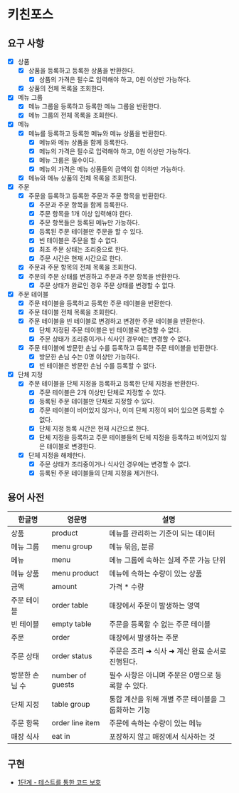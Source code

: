 # 키친포스

## 요구 사항
- [x] 상품
  - [x] 상품을 등록하고 등록한 상품을 반환한다.
    - [x] 상품의 가격은 필수로 입력해야 하고, 0원 이상만 가능하다.
  - [x] 상품의 전체 목록을 조회한다.
- [x] 메뉴 그룹
  - [x] 메뉴 그룹을 등록하고 등록한 메뉴 그룹을 반환한다.
  - [x] 메뉴 그룹의 전체 목록을 조회한다.
- [x] 메뉴
  - [x] 메뉴를 등록하고 등록한 메뉴와 메뉴 상품을 반환한다.
    - [x] 메뉴와 메뉴 상품을 함께 등록한다.
    - [x] 메뉴의 가격은 필수로 입력해야 하고, 0원 이상만 가능하다.
    - [x] 메뉴 그룹은 필수이다.
    - [x] 메뉴의 가격은 메뉴 상품들의 금액의 합 이하만 가능하다.
  - [x] 메뉴와 메뉴 상품의 전체 목록을 조회한다.
- [x] 주문
  - [x] 주문을 등록하고 등록한 주문과 주문 항목을 반환한다.
    - [x] 주문과 주문 항목을 함께 등록한다.
    - [x] 주문 항목을 1개 이상 입력해야 한다.
    - [x] 주문 항목들은 등록된 메뉴만 가능하다.
    - [x] 등록된 주문 테이블만 주문을 할 수 있다.
    - [x] 빈 테이블은 주문을 할 수 없다.
    - [x] 최초 주문 상태는 조리중으로 한다.
    - [x] 주문 시간은 현재 시간으로 한다.
  - [x] 주문과 주문 항목의 전체 목록을 조회한다.
  - [x] 주문의 주문 상태를 변경하고 주문과 주문 항목을 반환한다.
    - [x] 주문 상태가 완료인 경우 주문 상태를 변경할 수 없다.
- [x] 주문 테이블
  - [x] 주문 테이블을 등록하고 등록한 주문 테이블을 반환한다.
  - [x] 주문 테이블 전체 목록을 조회한다.
  - [x] 주문 테이블을 빈 테이블로 변경하고 변경한 주문 테이블을 반환한다.
    - [x] 단체 지정된 주문 테이블은 빈 테이블로 변경할 수 없다.
    - [x] 주문 상태가 조리중이거나 식사인 경우에는 변경할 수 없다.
  - [x] 주문 테이블에 방문한 손님 수를 등록하고 등록한 주문 테이블을 반환한다.
    - [x] 방문한 손님 수는 0명 이상만 가능하다.
    - [x] 빈 테이블은 방문한 손님 수를 등록할 수 없다.
- [x] 단체 지정
  - [x] 주문 테이블을 단체 지정을 등록하고 등록한 단체 지정을 반환한다.
    - [x] 주문 테이블은 2개 이상만 단체로 지정할 수 있다.
    - [x] 등록된 주문 테이블만 단체로 지정할 수 있다.
    - [x] 주문 테이블이 비어있지 않거나, 이미 단체 지정이 되어 있으면 등록할 수 없다.
    - [x] 단체 지정 등록 시간은 현재 시간으로 한다.
    - [x] 단체 지정을 등록하고 주문 테이블들의 단체 지정을 등록하고 비어있지 않은 테이블로 변경한다.
  - [x] 단체 지정을 해제한다.
    - [x] 주문 상태가 조리중이거나 식사인 경우에는 변경할 수 없다.
    - [x] 등록된 주문 테이블들의 단체 지정을 제거한다.

## 용어 사전

| 한글명 | 영문명 | 설명 |
| --- | --- | --- |
| 상품 | product | 메뉴를 관리하는 기준이 되는 데이터 |
| 메뉴 그룹 | menu group | 메뉴 묶음, 분류 |
| 메뉴 | menu | 메뉴 그룹에 속하는 실제 주문 가능 단위 |
| 메뉴 상품 | menu product | 메뉴에 속하는 수량이 있는 상품 |
| 금액 | amount | 가격 * 수량 |
| 주문 테이블 | order table | 매장에서 주문이 발생하는 영역 |
| 빈 테이블 | empty table | 주문을 등록할 수 없는 주문 테이블 |
| 주문 | order | 매장에서 발생하는 주문 |
| 주문 상태 | order status | 주문은 조리 ➜ 식사 ➜ 계산 완료 순서로 진행된다. |
| 방문한 손님 수 | number of guests | 필수 사항은 아니며 주문은 0명으로 등록할 수 있다. |
| 단체 지정 | table group | 통합 계산을 위해 개별 주문 테이블을 그룹화하는 기능 |
| 주문 항목 | order line item | 주문에 속하는 수량이 있는 메뉴 |
| 매장 식사 | eat in | 포장하지 않고 매장에서 식사하는 것 |

## 구현
- [1단계 - 테스트를 통한 코드 보호](./docs/step1.md)
